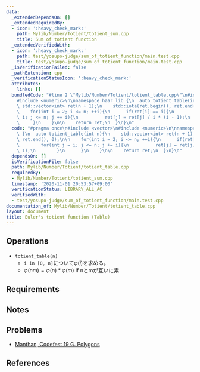 ```yaml
---
data:
  _extendedDependsOn: []
  _extendedRequiredBy:
  - icon: ':heavy_check_mark:'
    path: Mylib/Number/Totient/totient_sum.cpp
    title: Sum of totient function
  _extendedVerifiedWith:
  - icon: ':heavy_check_mark:'
    path: test/yosupo-judge/sum_of_totient_function/main.test.cpp
    title: test/yosupo-judge/sum_of_totient_function/main.test.cpp
  _isVerificationFailed: false
  _pathExtension: cpp
  _verificationStatusIcon: ':heavy_check_mark:'
  attributes:
    links: []
  bundledCode: "#line 2 \"Mylib/Number/Totient/totient_table.cpp\"\n#include <vector>\n\
    #include <numeric>\n\nnamespace haar_lib {\n  auto totient_table(int n){\n   \
    \ std::vector<int> ret(n + 1);\n    std::iota(ret.begin(), ret.end(), 0);\n\n\
    \    for(int i = 2; i <= n; ++i){\n      if(ret[i] == i){\n        for(int j =\
    \ i; j <= n; j += i){\n          ret[j] = ret[j] / i * (i - 1);\n        }\n \
    \     }\n    }\n\n    return ret;\n  }\n}\n"
  code: "#pragma once\n#include <vector>\n#include <numeric>\n\nnamespace haar_lib\
    \ {\n  auto totient_table(int n){\n    std::vector<int> ret(n + 1);\n    std::iota(ret.begin(),\
    \ ret.end(), 0);\n\n    for(int i = 2; i <= n; ++i){\n      if(ret[i] == i){\n\
    \        for(int j = i; j <= n; j += i){\n          ret[j] = ret[j] / i * (i -\
    \ 1);\n        }\n      }\n    }\n\n    return ret;\n  }\n}\n"
  dependsOn: []
  isVerificationFile: false
  path: Mylib/Number/Totient/totient_table.cpp
  requiredBy:
  - Mylib/Number/Totient/totient_sum.cpp
  timestamp: '2020-11-01 20:53:57+09:00'
  verificationStatus: LIBRARY_ALL_AC
  verifiedWith:
  - test/yosupo-judge/sum_of_totient_function/main.test.cpp
documentation_of: Mylib/Number/Totient/totient_table.cpp
layout: document
title: Euler's totient function (Table)
---
```


## Operations

- `totient_table(n)`
	- `i in [0, n]`について$\varphi(i)$を求める。
	- $\varphi(nm) = \varphi(n) * \varphi(m)$ if nとmが互いに素

## Requirements

## Notes

## Problems

- [Manthan, Codefest 19 G. Polygons](https://codeforces.com/contest/1208/problem/G)

## References
